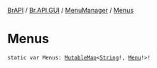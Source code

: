 [BrAPI](../../index.md) / [Br.API.GUI](../index.md) / [MenuManager](index.md) / [Menus](./-menus.md)

# Menus

`static var Menus: `[`MutableMap`](https://kotlinlang.org/api/latest/jvm/stdlib/kotlin.collections/-mutable-map/index.html)`<`[`String`](https://kotlinlang.org/api/latest/jvm/stdlib/kotlin/-string/index.html)`!, `[`Menu`](../-menu/index.md)`!>!`
